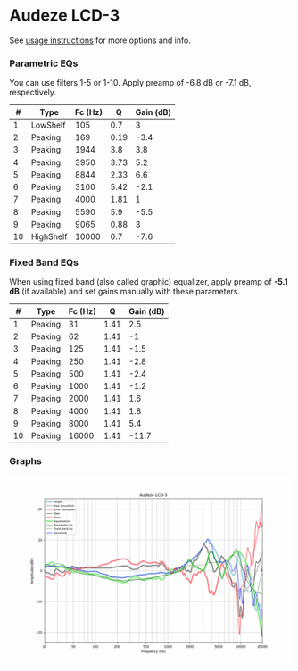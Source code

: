 # Audeze LCD-3
See [usage instructions](https://github.com/jaakkopasanen/AutoEq#usage) for more options and info.

### Parametric EQs
You can use filters 1-5 or 1-10. Apply preamp of -6.8 dB or -7.1 dB, respectively.

|   # | Type      |   Fc (Hz) |    Q |   Gain (dB) |
|-----|-----------|-----------|------|-------------|
|   1 | LowShelf  |       105 | 0.7  |         3   |
|   2 | Peaking   |       169 | 0.19 |        -3.4 |
|   3 | Peaking   |      1944 | 3.8  |         3.8 |
|   4 | Peaking   |      3950 | 3.73 |         5.2 |
|   5 | Peaking   |      8844 | 2.33 |         6.6 |
|   6 | Peaking   |      3100 | 5.42 |        -2.1 |
|   7 | Peaking   |      4000 | 1.81 |         1   |
|   8 | Peaking   |      5590 | 5.9  |        -5.5 |
|   9 | Peaking   |      9065 | 0.88 |         3   |
|  10 | HighShelf |     10000 | 0.7  |        -7.6 |

### Fixed Band EQs
When using fixed band (also called graphic) equalizer, apply preamp of **-5.1 dB** (if available) and set gains manually with these parameters.

|   # | Type    |   Fc (Hz) |    Q |   Gain (dB) |
|-----|---------|-----------|------|-------------|
|   1 | Peaking |        31 | 1.41 |         2.5 |
|   2 | Peaking |        62 | 1.41 |        -1   |
|   3 | Peaking |       125 | 1.41 |        -1.5 |
|   4 | Peaking |       250 | 1.41 |        -2.8 |
|   5 | Peaking |       500 | 1.41 |        -2.4 |
|   6 | Peaking |      1000 | 1.41 |        -1.2 |
|   7 | Peaking |      2000 | 1.41 |         1.6 |
|   8 | Peaking |      4000 | 1.41 |         1.8 |
|   9 | Peaking |      8000 | 1.41 |         5.4 |
|  10 | Peaking |     16000 | 1.41 |       -11.7 |

### Graphs
![](./Audeze%20LCD-3.png)
